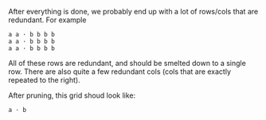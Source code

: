 After everything is done, we probably end up with a lot of rows/cols that are redundant. For example

```
a a · b b b b
a a · b b b b
a a · b b b b
```

All of these rows are redundant, and should be smelted down to a single row.
There are also quite a few redundant cols (cols that are exactly repeated to the right).

After pruning, this grid shoud look like:

```
a · b
```
